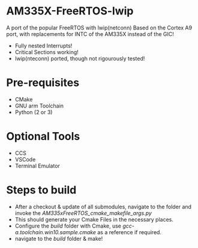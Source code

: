 # AM335X-FreeRTOS-lwip
A port of the popular FreeRTOS with lwip(netconn)
Based on the Cortex A9 port, with replacements for INTC of the AM335X instead of the GIC!
* Fully nested Interrupts!
* Critical Sections working!
* lwip(nteconn) ported, though not rigourously tested!
# Pre-requisites
* CMake
* GNU arm Toolchain
* Python (2 or 3)
# Optional Tools
* CCS
* VSCode
* Terminal Emulator

# Steps to build
* After a checkout & update of all submodules, navigate to the folder and invoke the _AM335xFreeRTOS_cmake_makefile_args.py_
* This should generate your Cmake Files in the necessary places.
* Configure the _build_ folder with Cmake, use _gcc-a.toolchain.win10.sample.cmake_ as a reference if required.
* navigate to the _build_ folder & make!
